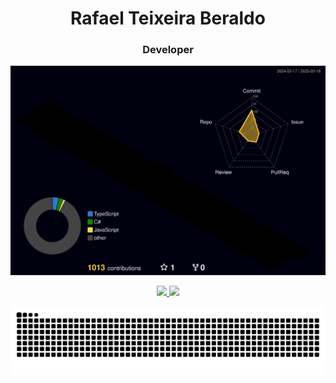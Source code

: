 <h1 align="center">Rafael Teixeira Beraldo</h1>
<h3 align="center">Developer</h3>

![Gráfico 3D de Contribuições](profile-3d-contrib/profile-night-rainbow.svg)

<div align="center">
  <a href="https://github.com/Rafael-Beraldo">
    <img loading="lazy" height="180em" src="https://github-readme-stats.vercel.app/api/top-langs/?username=Rafael-Beraldo&layout=compact&langs_count=7&theme=dracula"/>
    <img loading="lazy" height="180em" src="https://github-readme-stats.vercel.app/api?username=Rafael-Beraldo&show_icons=true&theme=dracula&include_all_commits=true&count_private=true"/>
  </a>
</div>

<!-- [![trophy](https://github-profile-trophy.vercel.app/?username=Rafael-Beraldo&theme=onestar)](https://github.com/ryo-ma/github-profile-trophy) -->

![Snake animation](https://github.com/Rafael-Beraldo/Rafael-Beraldo/blob/output/github-contribution-grid-snake-dark.svg)
